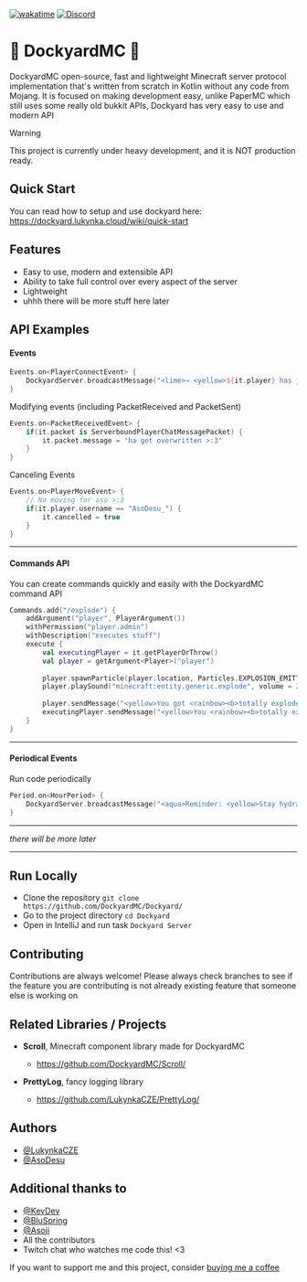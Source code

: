 [![wakatime](https://wakatime.com/badge/github/DockyardMC/Dockyard.svg)](https://wakatime.com/badge/github/DockyardMC/Dockyard)
[![Discord](https://img.shields.io/discord/1242845647892123650?label=Discord%20Server&color=%237289DA)](https://discord.gg/SA9nmfMkdc)

# 🌊 DockyardMC 🚢

DockyardMC open-source, fast and lightweight Minecraft server protocol implementation that's written from scratch in Kotlin without any code from Mojang. It is focused on making development easy, unlike PaperMC which still uses some really old bukkit APIs, Dockyard has very easy to use and modern API

> [!WARNING]  
> This project is currently under heavy development, and it is NOT production ready.

## Quick Start

You can read how to setup and use dockyard here: https://dockyard.lukynka.cloud/wiki/quick-start

## Features

- Easy to use, modern and extensible API
- Ability to take full control over every aspect of the server
- Lightweight
- uhhh there will be more stuff here later

## API Examples

#### Events

```kotlin
Events.on<PlayerConnectEvent> {
    DockyardServer.broadcastMessage("<lime>→ <yellow>${it.player} has joined the server.")
}
```

Modifying events (including PacketReceived and PacketSent)
```kotlin
Events.on<PacketReceivedEvent> {
    if(it.packet is ServerboundPlayerChatMessagePacket) {
        it.packet.message = "ha get overwritten >:3"
    }
}
```
Canceling Events

```kotlin
Events.on<PlayerMoveEvent> {
    // No moving for aso >:3
    if(it.player.username == "AsoDesu_") {
        it.cancelled = true
    }
}
```
---

#### Commands API
You can create commands quickly and easily with the DockyardMC command API

```kotlin
Commands.add("/explode") {
    addArgument("player", PlayerArgument())
    withPermission("player.admin")
    withDescription("executes stuff")
    execute {
        val executingPlayer = it.getPlayerOrThrow()
        val player = getArgument<Player>("player")
    
        player.spawnParticle(player.location, Particles.EXPLOSION_EMITTER, Vector3f(1f), amount = 5)
        player.playSound("minecraft:entity.generic.explode", volume = 2f, pitch = MathUtils.randomFloat(0.6f, 1.3f))
    
        player.sendMessage("<yellow>You got <rainbow><b>totally exploded <yellow>by <red>$executingPlayer")
        executingPlayer.sendMessage("<yellow>You <rainbow><b>totally exploded <yellow>player <red>$player")
    }
}
```

---

#### Periodical Events

Run code periodically
```kotlin
Period.on<HourPeriod> {
    DockyardServer.broadcastMessage("<aqua>Reminder: <yellow>Stay hydrated and stretch once in a while!")
}
```

---

_there will be more later_

---

## Run Locally

- Clone the repository `git clone https://github.com/DockyardMC/Dockyard/`
- Go to the project directory `cd Dockyard`
- Open in IntelliJ and run task `Dockyard Server`

## Contributing

Contributions are always welcome! Please always check branches to see if the feature you are contributing is not already existing feature that someone else is working on

## Related Libraries / Projects

- **Scroll**, Minecraft component library made for DockyardMC
    - https://github.com/DockyardMC/Scroll/

- **PrettyLog**, fancy logging library
    - https://github.com/LukynkaCZE/PrettyLog/
## Authors

- [@LukynkaCZE](https://www.github.com/LukynkaCZE)
- [@AsoDesu](https://www.github.com/AsoDesu)

## Additional thanks to

- [@KevDev](https://github.com/TrasherMC)
- [@BluSpring](https://github.com/BluSpring)
- [@Asoji](https://github.com/asoji)
- All the contributors
- Twitch chat who watches me code this! <3

If you want to support me and this project, consider [buying me a coffee](https://ko-fi.com/lukynkacze)
